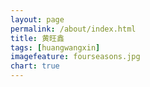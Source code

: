 ```yaml
---
layout: page
permalink: /about/index.html
title: 黄旺鑫
tags: [huangwangxin]
imagefeature: fourseasons.jpg
chart: true
---
```

